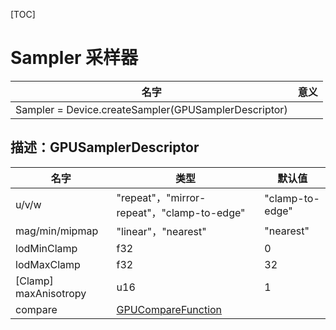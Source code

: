 [TOC]

# Sampler 采样器

|名字|意义|
|--|--|
|Sampler = Device.createSampler(GPUSamplerDescriptor)|

## 描述：GPUSamplerDescriptor

|名字|类型|默认值|
|--|--|--|
|u/v/w|"repeat"，"mirror-repeat"，"clamp-to-edge"|"clamp-to-edge"|
|mag/min/mipmap|"linear"，"nearest"|"nearest"|
|lodMinClamp|f32|0|
|lodMaxClamp|f32|32|
|[Clamp] maxAnisotropy|u16|1|
|compare|[GPUCompareFunction](https://www.w3.org/TR/webgpu/#enumdef-gpucomparefunction)|